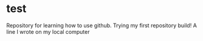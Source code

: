 # test
Repository for learning how to use github. Trying my first repository build!
A line I wrote on my local computer
